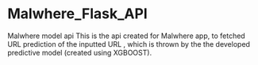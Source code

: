 # Malwhere_Flask_API
Malwhere model api
This is the api created for Malwhere app, to fetched URL prediction of the inputted URL , which is thrown by the the developed predictive model (created using XGBOOST).
